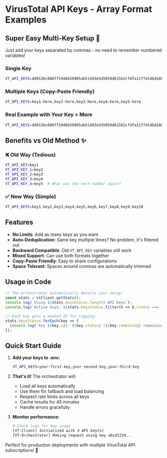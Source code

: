 # VirusTotal API Keys - Array Format Examples

## Super Easy Multi-Key Setup 🎯

Just add your keys separated by commas - no need to remember numbered variables!

### Single Key
```bash
VT_API_KEYS=dd9136c086ff1946b50905ab51493e5d5059d61562cfdfa11ffd14bd180f10ea
```

### Multiple Keys (Copy-Paste Friendly)
```bash
VT_API_KEYS=key1-here,key2-here,key3-here,key4-here,key5-here
```

### Real Example with Your Key + More
```bash
VT_API_KEYS=dd9136c086ff1946b50905ab51493e5d5059d61562cfdfa11ffd14bd180f10ea,second-api-key-here,third-api-key-here
```

## Benefits vs Old Method ✨

### ❌ Old Way (Tedious)
```bash
VT_API_KEY=key1
VT_API_KEY_1=key2
VT_API_KEY_2=key3
VT_API_KEY_3=key4
VT_API_KEY_4=key5  # What was the next number again?
```

### ✅ New Way (Simple)
```bash
VT_API_KEYS=key1,key2,key3,key4,key5,key6,key7,key8,key9,key10
```

## Features

- **No Limits**: Add as many keys as you want
- **Auto-Deduplication**: Same key multiple times? No problem, it's filtered out
- **Backward Compatible**: Old `VT_API_KEY` variables still work
- **Mixed Support**: Can use both formats together
- **Copy-Paste Friendly**: Easy to share configurations
- **Space Tolerant**: Spaces around commas are automatically trimmed

## Usage in Code

```typescript
// The orchestrator automatically detects your setup:
const stats = vtClient.getStats();
console.log(`Using ${stats.keysStatus.length} API keys`);
console.log(`Active keys: ${stats.keysStatus.filter(k => k.status === 'ok').length}`);

// Each key gets a masked ID for logging:
stats.keysStatus.forEach(key => {
  console.log(`Key ${key.id}: ${key.status} (${key.remaining} remaining)`);
});
```

## Quick Start Guide

1. **Add your keys to .env:**
   ```bash
   VT_API_KEYS=your-first-key,your-second-key,your-third-key
   ```

2. **That's it!** The orchestrator will:
   - Load all keys automatically
   - Use them for fallback and load balancing  
   - Respect rate limits across all keys
   - Cache results for 45 minutes
   - Handle errors gracefully

3. **Monitor performance:**
   ```bash
   # Check logs for key usage
   [VT-Client] Initialized with 3 API key(s)
   [VT-Orchestrator] Making request using key abcd1234...
   ```

Perfect for production deployments with multiple VirusTotal API subscriptions! 🚀

